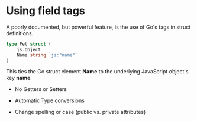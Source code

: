 # Using field tags

A poorly documented, but powerful feature, is the use of Go's tags in struct definitions. 

``` go
type Pet struct {
    js.Object
    Name string `js:"name"`
}
```

This ties the Go struct element **Name** to the underlying JavaScript object's key **name**.

- No Getters or Setters

- Automatic Type conversions

- Change spelling or case (public vs. private attributes)
